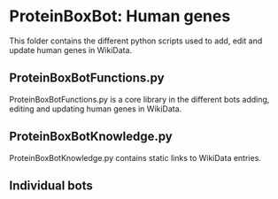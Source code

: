 # ProteinBoxBot: Human genes #

This folder contains the different python scripts used to add, edit and update human genes in WikiData. 

## ProteinBoxBotFunctions.py ##
ProteinBoxBotFunctions.py is a core library in the different bots adding, editing and updating human genes in WikiData.

## ProteinBoxBotKnowledge.py ##
ProteinBoxBotKnowledge.py contains static links to WikiData entries. 

## Individual bots ##


